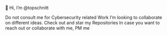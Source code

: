 👋 Hi, I’m @topschnitt
  
  Do not consult me for Cybersecurity related Work
  I’m looking to collaborate on different ideas. Check out and star my Repositories
  In case you want to reach out or collaborate with me, PM me
